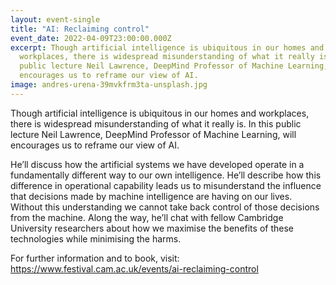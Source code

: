 ```yaml
---
layout: event-single
title: "AI: Reclaiming control"
event_date: 2022-04-09T23:00:00.000Z
excerpt: Though artificial intelligence is ubiquitous in our homes and
  workplaces, there is widespread misunderstanding of what it really is. In this
  public lecture Neil Lawrence, DeepMind Professor of Machine Learning, will
  encourages us to reframe our view of AI.
image: andres-urena-39mvkfrm3ta-unsplash.jpg
---
```

Though artificial intelligence is ubiquitous in our homes and workplaces, there is widespread misunderstanding of what it really is. In this public lecture Neil Lawrence, DeepMind Professor of Machine Learning, will encourages us to reframe our view of AI.

He’ll discuss how the artificial systems we have developed operate in a fundamentally different way to our own intelligence. He’ll describe how this difference in operational capability leads us to misunderstand the influence that decisions made by machine intelligence are having on our lives. Without this understanding we cannot take back control of those decisions from the machine. Along the way, he’ll chat with fellow Cambridge University researchers about how we maximise the benefits of these technologies while minimising the harms.

For further information and to book, visit: <https://www.festival.cam.ac.uk/events/ai-reclaiming-control>
